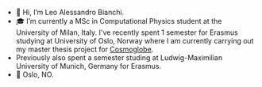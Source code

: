 - 👋 Hi, I’m Leo Alessandro Bianchi.
- 🎓 I’m currently a MSc in Computational Physics student at the University of Milan, Italy. I've recently spent 1 semester for Erasmus studying at University of Oslo, Norway where I am currently carrying out my master thesis project for [Cosmoglobe](https://www.cosmoglobe.uio.no).
-  Previously also spent a semester studing at Ludwig-Maximilian University of Munich, Germany for Erasmus.
- 📍 Oslo, NO.
